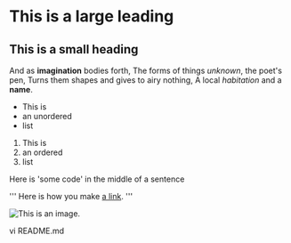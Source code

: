 # This is a large leading
## This is a small heading
And as **imagination** bodies forth,
The forms of things *unknown*, the poet's pen,
Turns them shapes and gives to airy nothing,
A local *habitation* and a **name**.

- This is
- an unordered
- list
1. This is
2. an ordered
3. list

Here is 'some code' in the middle of a sentence

'''
Here is how you make [a link](https://www.baidu.com/).
'''

![This is an image.](https://github.com/yihui/xaringan/releases/download/v0.0.2/karl-moustache.jpg)

vi README.md
